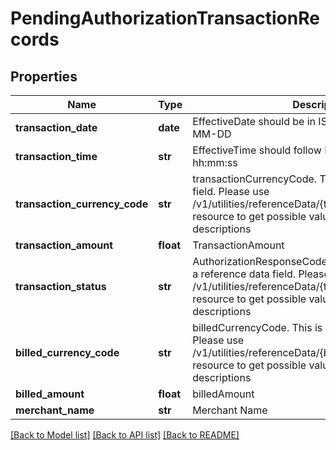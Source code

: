 # PendingAuthorizationTransactionRecords

## Properties
Name | Type | Description | Notes
------------ | ------------- | ------------- | -------------
**transaction_date** | **date** | EffectiveDate should be in ISO 8601 format YYYY-MM-DD | [optional] 
**transaction_time** | **str** | EffectiveTime  should follow ISO 8601 format hh:mm:ss | [optional] 
**transaction_currency_code** | **str** | transactionCurrencyCode. This is a reference data field. Please use /v1/utilities/referenceData/{transactionCurrencyCode} resource to get possible values of this field with descriptions | [optional] 
**transaction_amount** | **float** | TransactionAmount | [optional] 
**transaction_status** | **str** | AuthorizationResponseCode of the transaction. This is a reference data field. Please use /v1/utilities/referenceData/{transactionStatus} resource to get possible values of this field with descriptions | [optional] 
**billed_currency_code** | **str** | billedCurrencyCode. This is a reference data field. Please use /v1/utilities/referenceData/{billedCurrencyCode} resource to get possible values of this field with descriptions | [optional] 
**billed_amount** | **float** | billedAmount | [optional] 
**merchant_name** | **str** | Merchant Name | [optional] 

[[Back to Model list]](../README.md#documentation-for-models) [[Back to API list]](../README.md#documentation-for-api-endpoints) [[Back to README]](../README.md)

